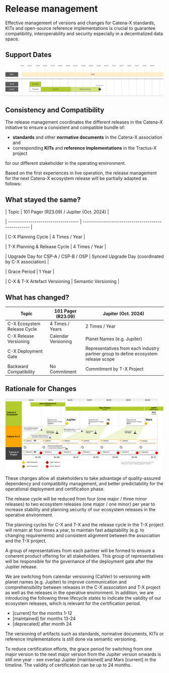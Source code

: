 # Release management

Effective management of versions and changes for Catena-X standards, KITs and open-source reference implementations is crucial to guarantee compatibility, interoperability and security especially in a decentralized data space.

## Support Dates

![Support Dates](./../../static/img/support-dates.jpg)

## Consistency and Compatibility

The release management coordinates the different releases in the Catena-X initiative to ensure a consistent and compatible bundle of:

- **standards** and other **normative documents** in the Catena-X association and
- corresponding **KITs** and **reference implementations** in the Tractus-X project

for our different stakeholder in the operating environment.

Based on the first experiences in live operation, the release management for the next Catena-X ecosystem release will be partially adapted as follows:

## What stayed the same?

| Topic                               | 101 Pager (R23.09) / Jupiter (Oct. 2024)            |

| ----------------------------------- | --------------------------------------------------- |

| C-X Planning Cycle                  | 4 Times / Year                                      |

| T-X Planning & Release Cycle        | 4 Times / Year                                      |

| Upgrade Day for CSP-A / CSP-B / OSP | Synced Upgrade Day (coordinated by C-X association) |

| Grace Period                        | 1 Year                                              |

| C-X & T-X Artefact Versioning       | Semantic Versioning                                 |

## What has changed?

| Topic                       | 101 Pager (R23.09)  | Jupiter (Oct. 2024)                                                                |
| --------------------------- | ------------------- | ---------------------------------------------------------------------------------- |
| C-X Ecosystem Release Cycle | 4 Times / Years     | 2 Times / Year                                                                     |
| C-X Release Versioning      | Calendar Versioning | Planet Names (e.g. Jupiter)                                                        |
| C-X Deployment Gate         |                     | Representatives from each industry partner group to define ecosystem release scope |
| Backward Compatibility      | No Commitment       | Commitment by T-X Project                                                          |

## Rationale for Changes

![Release Timeline](./../../static/img/release-timeline.jpg)

These changes allow all stakeholders to take advantage of quality-assured dependency and compatibility management, and better predictability for the operational deployment and certification phase.

The release cycle will be reduced from four (one major / three minor releases) to two ecosystem releases (one major / one minor) per year to increase stability and planning security of our ecosystem releases in the operative environment.

The planning cycles for C-X and T-X and the release cycle in the T-X project will remain at four times a year, to maintain fast adaptability (e.g. to changing requirements) and consistent alignment between the association and the T-X project.

A group of representatives from each partner will be formed to ensure a coherent product offering for all stakeholders. This group of representatives will be responsible for the governance of the deployment gate after the Jupiter release.

We are switching from calendar versioning (CalVer) to versioning with planet names (e.g. Jupiter) to improve communication and comprehensibility between releases in the C-X association and T-X project as well as the releases in the operative environment. In addition, we are introducing the following three lifecycle states to indicate the validity of our ecosystem releases, which is relevant for the certification period.

- [current] for the months 1-12
- [maintained] for months 13-24
- [deprecated] after month 24

The versioning of artifacts such as standards, normative documents, KITs or reference implementations is still done via semantic versioning.

To reduce certification efforts, the grace period for switching from one major version to the next major version from the Jupiter version onwards is still one year - see overlap Jupiter [maintained] and Mars [current] in the timeline. The validity of certification can be up to 24 months.
